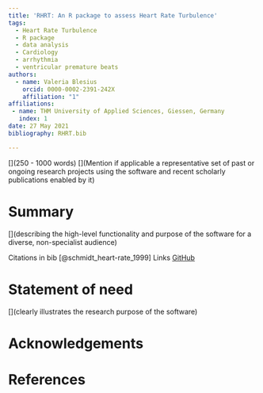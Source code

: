 ```yaml
---
title: 'RHRT: An R package to assess Heart Rate Turbulence'
tags:
  - Heart Rate Turbulence
  - R package
  - data analysis
  - Cardiology
  - arrhythmia
  - ventricular premature beats
authors:
  - name: Valeria Blesius
    orcid: 0000-0002-2391-242X
    affiliation: "1"
affiliations:
 - name: THM University of Applied Sciences, Giessen, Germany
   index: 1
date: 27 May 2021
bibliography: RHRT.bib

---
```


[](250 - 1000 words)
[](Mention if applicable a representative set of past or ongoing research projects using the software and recent scholarly publications enabled by it)

# Summary

[](describing the high-level functionality and purpose of the software for a diverse, non-specialist audience)

Citations in bib [@schmidt_heart-rate_1999]
Links [GitHub](https://github.com/VBlesius/RHRT)

# Statement of need

[](clearly illustrates the research purpose of the software)

# Acknowledgements


# References
